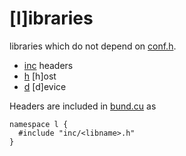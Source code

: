 # [l]ibraries

libraries which do not depend on [conf.h](../conf.h).

* [inc](../inc) headers
* [h](h) [h]ost
* [d](d) [d]evice

Headers are included in [bund.cu](../bund.cu) as 

    namespace l {
      #include "inc/<libname>.h"
    }
